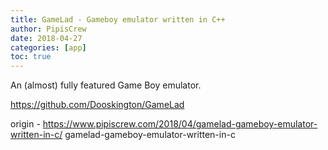 ```yaml
---
title: GameLad - Gameboy emulator written in C++
author: PipisCrew
date: 2018-04-27
categories: [app]
toc: true
---
```


An (almost) fully featured Game Boy emulator.

https://github.com/Dooskington/GameLad

origin - https://www.pipiscrew.com/2018/04/gamelad-gameboy-emulator-written-in-c/ gamelad-gameboy-emulator-written-in-c